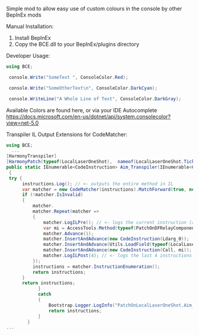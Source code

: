 Simple mod to allow easy use of custom colours in the console by other BepInEx mods

Manual Installation:

 1. Install BepInEx
 2. Copy the BCE.dll to your BepInEx/plugins directory




Developer Usage:

```cs
using BCE;

 console.Write("SomeText ", ConsoleColor.Red);

 console.Write("SomeOtherText\n", ConsoleColor.DarkCyan);

 console.WriteLine("A Whole Line of Text", ConsoleColor.DarkGray);
```
Available Colors are found here, or via your IDE Autocomplete
https://docs.microsoft.com/en-us/dotnet/api/system.consolecolor?view=net-5.0


Transpiler IL Output Extensions for CodeMatcher:
```cs
using BCE;
  ...
[HarmonyTranspiler]   
[HarmonyPatch(typeof(LocalLaserOneShot),  nameof(LocalLaserOneShot.TickSkillLogic))]
public static IEnumerable<CodeInstruction> Aim_Transpiler(IEnumerable<CodeInstruction> instructions)
 {
 try {
      instructions.Log(); // <- outputs the entire method in IL
      var matcher = new CodeMatcher(instructions).MatchForward(true, new CodeMatch(i => (i.opcode == Ldc_R4)));
      if (!matcher.IsInvalid)
      {
          matcher.
          matcher.Repeat(matcher =>
          {
              matcher.LogILPre(); // <- logs the current instruction (and the default 5 instructions before and after)
              var mi = AccessTools.Method(typeof(PatchOnDFRelayComponent), nameof(Utils.GetRadiusFromAstroId)).MakeGenericMethod(matcher.Operand?.GetType() ?? typeof(float));
              matcher.Advance(1);
              matcher.InsertAndAdvance(new CodeInstruction(Ldarg_0));
              matcher.InsertAndAdvance(Utils.LoadField(typeof(LocalLaserOneShot), nameof(LocalLaserOneShot.astroId)));
              matcher.InsertAndAdvance(new CodeInstruction(Call, mi));
              matcher.LogILPost(4); // <- logs the last 4 instructions (and the default 5 instructions before and after)
          });
          instructions = matcher.InstructionEnumeration();
          return instructions;
      }
      return instructions;
            }
            catch
            {
                Bootstrap.Logger.LogInfo("PatchOnLocalLaserOneShot.Aim_Transpiler failed");
                return instructions;
            }
        }
...
